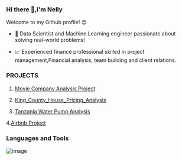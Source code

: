 ### Hi there 👋,i'm Nelly

Welcome to my Github profile! 😊

- 🔎 Data Scientist and Machine Learning engineer passionate about solving real-world problems!

- 📈 Experienced finance professional skilled in project management,Financial analysis, team building and client relations.

### PROJECTS

1. [Movie Company Analysis Project](https://github.com/Cherotich-Ngeno/Movie-company-analysis-project)

2. [King_County_House_Pricing_Analysis](https://github.com/Cherotich-Ngeno/King_County_House_Pricing_Analysis)

3. [Tanzania Water Pump Analysis](https://github.com/Cherotich-Ngeno/Tanzania_Water_Pump_Analysis)

4.[Airbnb Project](https://github.com/Cherotich-Ngeno/Airbnb_Project)

### Languages and Tools

![image](https://user-images.githubusercontent.com/85990318/185676296-aa2cbf3f-3e82-4db8-a805-7cddc99d2bbe.png)

